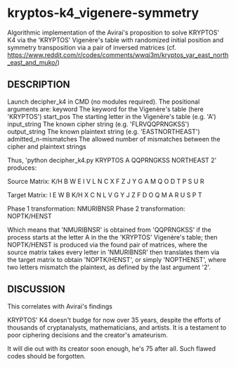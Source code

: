 # kryptos-k4_vigenere-symmetry
Algorithmic implementation of the Avirai's proposition to solve KRYPTOS' K4 via the 'KRYPTOS' Vigenère's table with randomized initial position and symmetry transposition via a pair of inversed matrices (cf. https://www.reddit.com/r/codes/comments/wwqj3m/kryptos_yar_east_north_east_and_muko/)

## DESCRIPTION
Launch decipher_k4 in CMD (no modules required). The positional arguments are:
  keyword               The keyword for the Vigenère's table (here 'KRYPTOS')
  start_pos             The starting letter in the Vigenère's table (e.g. 'A')
  input_string          The known cipher string (e.g. 'FLRVQQPRNGKSS')
  output_string         The known plaintext string (e.g. 'EASTNORTHEAST')
  admitted_n-mismatches The allowed number of mismatches between the cipher and plaintext strings

Thus, 'python decipher_k4.py KRYPTOS A QQPRNGKSS NORTHEAST 2' produces: 

Source Matrix:
K/H B W E I
V L N C X
F Z J Y G
A M Q O D
T P S U R

Target Matrix:
I E W B K/H
X C N L V
G Y J Z F
D O Q M A
R U S P T

Phase 1 transformation: NMURIBNSR
Phase 2 transformation: NOPTK/HENST

Which means that 'NMURIBNSR' is obtained from 'QQPRNGKSS' if the process starts at the letter A in the the 'KRYPTOS' Vigenère's table; then NOPTK/HENST is produced via the found pair of matrices, where the source matrix takes every letter in 'NMURIBNSR' then translates them via the target matrix to obtain 'NOPTK/HENST', or simply 'NOPTHENST', where two letters mismatch the plaintext, as defined by the last argument '2'.

## DISCUSSION
This correlates with Avirai's findings

KRYPTOS' K4 doesn't budge for now over 35 years, despite the efforts of thousands of cryptanalysts, mathematicians, and artists. It is a testament to poor ciphering decisions and the creator's amateurism. 

It will die out with its creator soon enough, he's 75 after all. Such flawed codes should be forgotten.
